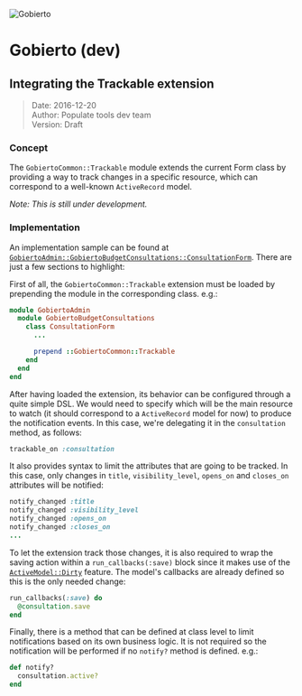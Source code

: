 ![Gobierto](https://gobierto.es/assets/logo_gobierto.png)

# Gobierto (dev)

## Integrating the Trackable extension

> Date: 2016-12-20  
> Author: Populate tools dev team  
> Version: Draft

### Concept

The `GobiertoCommon::Trackable` module extends the current Form class by
providing a way to track changes in a specific resource, which can
correspond to a well-known `ActiveRecord` model.

*Note: This is still under development.*

### Implementation

An implementation sample can be found at
[`GobiertoAdmin::GobiertoBudgetConsultations::ConsultationForm`](https://github.com/PopulateTools/gobierto-dev/blob/5c4efc0870b7bc830d2b4869289ddb854a723d12/app/forms/gobierto_admin/gobierto_budget_consultations/consultation_form.rb). There are just a few sections to highlight:

First of all, the `GobiertoCommon::Trackable` extension must be loaded
by prepending the module in the corresponding class. e.g.:

```ruby
module GobiertoAdmin
  module GobiertoBudgetConsultations
    class ConsultationForm
      ...

      prepend ::GobiertoCommon::Trackable
    end
  end
end
```

After having loaded the extension, its behavior can be configured
through a quite simple DSL. We would need to specify which will
be the main resource to watch (it should correspond to a `ActiveRecord`
model for now) to produce the notification events. In this case, we're
delegating it in the `consultation` method, as follows:

```ruby
trackable_on :consultation
```

It also provides syntax to limit the attributes that are going to be
tracked. In this case, only changes in `title`, `visibility_level`,
`opens_on` and `closes_on` attributes will be notified:

```ruby
notify_changed :title
notify_changed :visibility_level
notify_changed :opens_on
notify_changed :closes_on
...
```

To let the extension track those changes, it is also required to wrap
the saving action within a `run_callbacks(:save)` block since it makes
use of the [`ActiveModel::Dirty`](http://api.rubyonrails.org/classes/ActiveModel/Dirty.html)
feature. The model's callbacks are already defined so this is the only
needed change:

```ruby
run_callbacks(:save) do
  @consultation.save
end
```

Finally, there is a method that can be defined at class level to limit
notifications based on its own business logic. It is not required so the
notification will be performed if no `notify?` method is defined. e.g.:

```ruby
def notify?
  consultation.active?
end
```
